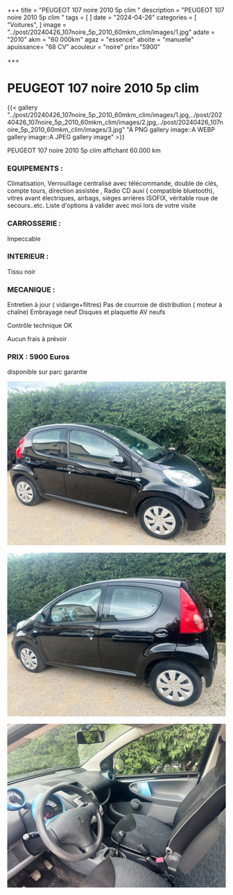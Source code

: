 +++
title = "PEUGEOT 107 noire 2010 5p clim "
description = "PEUGEOT 107 noire 2010 5p clim  "
tags = [
]
date = "2024-04-26"
categories = [
    "Voitures",
]
image = "../post/20240426_107noire_5p_2010_60mkm_clim/images/1.jpg"
adate = "2010"
akm = "60 000km"
agaz = "essence"
aboite = "manuelle"
apuissance= "68 CV"
acouleur = "noire"
prix="5900"

+++

# PEUGEOT 107 noire 2010 5p clim

{{< gallery  "../post/20240426_107noire_5p_2010_60mkm_clim/images/1.jpg,../post/20240426_107noire_5p_2010_60mkm_clim/images/2.jpg,../post/20240426_107noire_5p_2010_60mkm_clim/images/3.jpg" "A PNG gallery image::A WEBP gallery image::A JPEG gallery image" >}}
 


PEUGEOT 107 noire 2010 5p clim affichant 60.000 km


### EQUIPEMENTS :
Climatisation, Verrouillage centralisé avec télécommande, double de clés, compte tours, direction assistée , Radio CD auxi ( compatible bluetooth), vitres avant électriques, airbags, sièges arrières ISOFIX, véritable roue de secours..etc.
Liste d'options à valider avec moi lors de votre visite


### CARROSSERIE :
Impeccable


### INTERIEUR :
Tissu noir 

### MECANIQUE :
Entretien à jour ( vidange+filtres)
Pas de courroie de distribution ( moteur à chaîne)
Embrayage neuf
Disques et plaquette AV neufs


Contrôle technique OK 

Aucun frais à prévoir


### PRIX : 5900 Euros

disponible sur parc
garantie

<!-- more -->


![](images/1.jpg)

![](images/2.jpg)

![](images/3.jpg)

